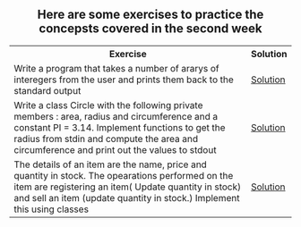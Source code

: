 <h2 align="center"> Here are some exercises to practice the concepsts covered in the second week </h2>

<table>
<tr>
<th>Exercise</th>
<th>Solution</th>
</tr>

<tr>
<td>Write a program that takes a number of ararys of interegers from the user and prints them back to the standard output</td>
<td><a href="./../week2/arr.cpp">Solution</a></td>
</tr>

<tr>
<td>Write a class Circle with the following private members : area, radius and circumference and a constant PI = 3.14. Implement functions to get the radius from stdin and compute the area and circumference and print out the values to stdout</td>
<td><a href="./../week2/circle.cpp">Solution</a></td>
</tr>

<tr>
<td>The details of an item are the name, price and quantity in stock. The opearations performed on the item are registering an item( Update quantity in stock) and sell an item (update quantity in stock.) Implement this using classes</td>
<td><a href="./../week2/stock.cpp">Solution</a></td>
</table>